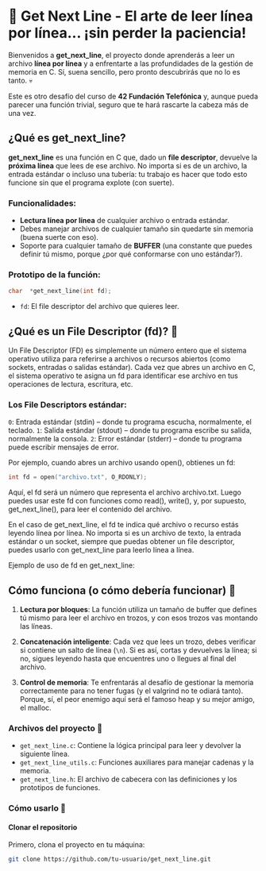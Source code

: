 # 🧵 Get Next Line - El arte de leer línea por línea... ¡sin perder la paciencia!

Bienvenidos a **get_next_line**, el proyecto donde aprenderás a leer un archivo **línea por línea** y a enfrentarte a las profundidades de la gestión de memoria en C. Sí, suena sencillo, pero pronto descubrirás que no lo es tanto. 💀

Este es otro desafío del curso de **42 Fundación Telefónica** y, aunque pueda parecer una función trivial, seguro que te hará rascarte la cabeza más de una vez.

## ¿Qué es get_next_line?

**get_next_line** es una función en C que, dado un **file descriptor**, devuelve la **próxima línea** que lees de ese archivo. No importa si es de un archivo, la entrada estándar o incluso una tubería: tu trabajo es hacer que todo esto funcione sin que el programa explote (con suerte).

### Funcionalidades:

- **Lectura línea por línea** de cualquier archivo o entrada estándar.
- Debes manejar archivos de cualquier tamaño sin quedarte sin memoria (buena suerte con eso).
- Soporte para cualquier tamaño de **BUFFER** (una constante que puedes definir tú mismo, porque ¿por qué conformarse con uno estándar?).

### Prototipo de la función:

```c
char  *get_next_line(int fd);
```

- `fd`: El file descriptor del archivo que quieres leer.

## ¿Qué es un File Descriptor (fd)? 🧐
Un File Descriptor (FD) es simplemente un número entero que el sistema operativo utiliza para referirse a archivos o 
recursos abiertos (como sockets, entradas o salidas estándar). Cada vez que abres un archivo en C, el sistema operativo 
te asigna un fd para identificar ese archivo en tus operaciones de lectura, escritura, etc.

### Los File Descriptors estándar:

`0`: Entrada estándar (stdin) – donde tu programa escucha, normalmente, el teclado.
`1`: Salida estándar (stdout) – donde tu programa escribe su salida, normalmente la consola.
`2`: Error estándar (stderr) – donde tu programa puede escribir mensajes de error.

Por ejemplo, cuando abres un archivo usando open(), obtienes un fd:

```c
int fd = open("archivo.txt", O_RDONLY);
```

Aquí, el fd será un número que representa el archivo archivo.txt. Luego puedes usar este fd con funciones como read(), write(), y, por supuesto, get_next_line(), para leer el contenido del archivo.

En el caso de get_next_line, el fd te indica qué archivo o recurso estás leyendo línea por línea. No importa si es un archivo de texto, la entrada estándar o un socket, siempre que puedas obtener un file descriptor, puedes usarlo con get_next_line para leerlo línea a línea.

Ejemplo de uso de fd en get_next_line:

## Cómo funciona (o cómo debería funcionar) 🤔

1. **Lectura por bloques**: La función utiliza un tamaño de buffer que defines tú mismo para leer el archivo en trozos, y con esos trozos vas montando las líneas.

2. **Concatenación inteligente**: Cada vez que lees un trozo, debes verificar si contiene un salto de línea (`\n`). Si es así, cortas y devuelves la línea; si no, sigues leyendo hasta que encuentres uno o llegues al final del archivo.

3. **Control de memoria**: Te enfrentarás al desafío de gestionar la memoria correctamente para no tener fugas (y el valgrind no te odiará tanto). Porque, sí, el peor enemigo aquí será el famoso heap y su mejor amigo, el malloc.

### Archivos del proyecto 📂

- `get_next_line.c`: Contiene la lógica principal para leer y devolver la siguiente línea.
- `get_next_line_utils.c`: Funciones auxiliares para manejar cadenas y la memoria.
- `get_next_line.h`: El archivo de cabecera con las definiciones y los prototipos de funciones.

### Cómo usarlo 🚀

#### Clonar el repositorio

Primero, clona el proyecto en tu máquina:
```bash
git clone https://github.com/tu-usuario/get_next_line.git
```

#### 









